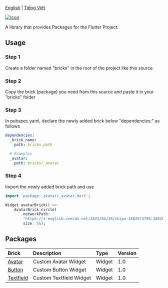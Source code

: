 [English](https://github.com/congson99/bricks/blob/son/refactor/README.md)
| [Tiếng Việt](https://github.com/congson99/bricks/blob/son/refactor/README.md)

<a href="https://github.com/congson99/bricks"><img src="https://github.com/congson99/bricks/blob/son/refactor/assets/icons/app_icon.png" alt="Icon"></a>

A library that provides Packages for the Flutter Project.

## Usage

### Step 1

Create a folder named "bricks" in the root of the project like this source

### Step 2

Copy the brick (package) you need from this source and paste it in your "bricks" folder

### Step 3

In pubspec.yaml, declare the newly added brick below "dependencies:" as follows

```yaml
dependencies:
  _brick_name:
    path: bricks_path

  # Examples
  _avatar:
    path: bricks/_avatar
```

### Step 4

Import the newly added brick path and use

```dart
import 'package:_avatar/_avatar.dart';

Widget avatarBrick() =>
    AvatarBrick.circle(
        networkPath:
        "https://i-english.vnecdn.net/2023/04/28/chipu-1682673790-1682673805-6534-1682673939.png",
        size: 56);
```

## Packages

| Brick                            | Description                                           | Type     | Version | 
|:---------------------------------|:------------------------------------------------------|:---------|:--------|
| [Avatar](./bricks/_avatar)       | Custom Avatar Widget                                  | Widget   | 1.0     |
| [Button](./bricks/_button)       | Custom Button Widget                                  | Widget   | 1.0     |
| [Textfield](./bricks/_textfield) | Custom Textfield Widget                               | Widget   | 1.0     |

[//]: # (| [File]&#40;./bricks/_file&#41;           | Functions to help handle file                         | Function | beta    |)

[//]: # (| [Photo]&#40;./bricks/_file&#41;          | Functions to help handle photo from camera or gallery | Function | beta    |)